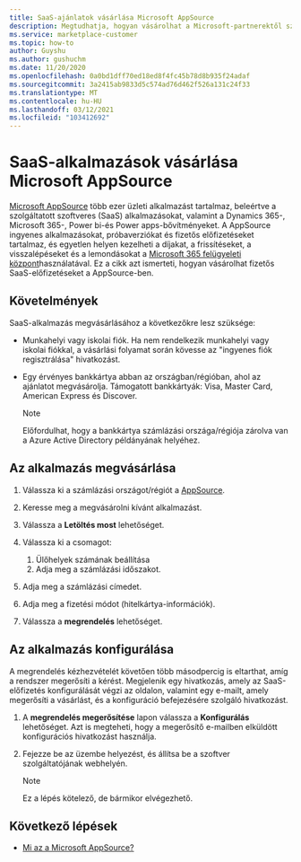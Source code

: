 ```yaml
---
title: SaaS-ajánlatok vásárlása Microsoft AppSource
description: Megtudhatja, hogyan vásárolhat a Microsoft-partnerektől származó szolgáltatott szoftveres (SaaS) alkalmazásokat Microsoft AppSource.
ms.service: marketplace-customer
ms.topic: how-to
author: Guyshu
ms.author: gushuchm
ms.date: 11/20/2020
ms.openlocfilehash: 0a0bd1dff70ed18ed8f4fc45b78d8b935f24adaf
ms.sourcegitcommit: 3a2415ab9833d5c574ad76d462f526a131c24f33
ms.translationtype: MT
ms.contentlocale: hu-HU
ms.lasthandoff: 03/12/2021
ms.locfileid: "103412692"
---
```

# <a name="how-to-purchase-saas-apps-on-microsoft-appsource"></a>SaaS-alkalmazások vásárlása Microsoft AppSource

[Microsoft AppSource](https://appsource.microsoft.com/) több ezer üzleti alkalmazást tartalmaz, beleértve a szolgáltatott szoftveres (SaaS) alkalmazásokat, valamint a Dynamics 365-, Microsoft 365-, Power bi-és Power apps-bővítményeket. A AppSource ingyenes alkalmazásokat, próbaverziókat és fizetős előfizetéseket tartalmaz, és egyetlen helyen kezelheti a díjakat, a frissítéseket, a visszalépéseket és a lemondásokat a [Microsoft 365 felügyeleti központ](/microsoft-365/admin/admin-overview/about-the-admin-center)használatával. Ez a cikk azt ismerteti, hogyan vásárolhat fizetős SaaS-előfizetéseket a AppSource-ben.

## <a name="requirements"></a>Követelmények

SaaS-alkalmazás megvásárlásához a következőkre lesz szüksége:

- Munkahelyi vagy iskolai fiók. Ha nem rendelkezik munkahelyi vagy iskolai fiókkal, a vásárlási folyamat során kövesse az "ingyenes fiók regisztrálása" hivatkozást.

- Egy érvényes bankkártya abban az országban/régióban, ahol az ajánlatot megvásárolja. Támogatott bankkártyák: Visa, Master Card, American Express és Discover.

    > [!Note]
    > Előfordulhat, hogy a bankkártya számlázási országa/régiója zárolva van a Azure Active Directory példányának helyéhez.

## <a name="purchase-the-application"></a>Az alkalmazás megvásárlása

1. Válassza ki a számlázási országot/régiót a [AppSource](https://appsource.microsoft.com/).
1. Keresse meg a megvásárolni kívánt alkalmazást.
1. Válassza a **Letöltés most** lehetőséget.
1. Válassza ki a csomagot:

    1. Ülőhelyek számának beállítása
    1. Adja meg a számlázási időszakot.
    
1. Adja meg a számlázási címedet.
1. Adja meg a fizetési módot (hitelkártya-információk).    
1. Válassza a **megrendelés** lehetőséget.

## <a name="configure-the-application"></a>Az alkalmazás konfigurálása

A megrendelés kézhezvételét követően több másodpercig is eltarthat, amíg a rendszer megerősíti a kérést. Megjelenik egy hivatkozás, amely az SaaS-előfizetés konfigurálását végzi az oldalon, valamint egy e-mailt, amely megerősíti a vásárlást, és a konfiguráció befejezésére szolgáló hivatkozást.

1. A **megrendelés megerősítése** lapon válassza a **Konfigurálás** lehetőséget. Azt is megteheti, hogy a megerősítő e-mailben elküldött konfigurációs hivatkozást használja.
1. Fejezze be az üzembe helyezést, és állítsa be a szoftver szolgáltatójának webhelyén.

    > [!Note]
    > Ez a lépés kötelező, de bármikor elvégezhető.

## <a name="next-steps"></a>Következő lépések

- [Mi az a Microsoft AppSource?](appsource-overview.md)
